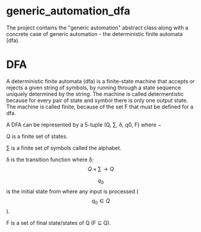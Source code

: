 # generic_automation_dfa
The project contains the "generic automation" abstract class along with a concrete case of generic automation - the deterministic finite automata (dfa). 

<h1> DFA </h1>

A deterministic finite automata (dfa) is a finite-state machine that accepts or rejects a given string of symbols, by running through a state sequence uniquely determined by the string. 
The machine is called determentistic because for every pair of state and symbol there is only one output state. The machine is called finite, because of the set F that must be defined for a dfa.

A DFA can be represented by a 5-tuple (Q, ∑, δ, q0, F) where −

Q is a finite set of states.

∑ is a finite set of symbols called the alphabet.

δ is the transition function where δ: $$Q × ∑ → Q$$

$$q_0$$ is the initial state from where any input is processed ($$q_0 ∈ Q$$).

F is a set of final state/states of Q (F ⊆ Q).

